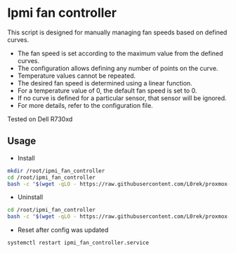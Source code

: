 # Ipmi fan controller 

This script is designed for manually managing fan speeds based on defined curves.

- The fan speed is set according to the maximum value from the defined curves.
- The configuration allows defining any number of points on the curve.
- Temperature values cannot be repeated.
- The desired fan speed is determined using a linear function.
- For a temperature value of 0, the default fan speed is set to 0.
- If no curve is defined for a particular sensor, that sensor will be ignored.
- For more details, refer to the configuration file.

Tested on Dell R730xd

## Usage
- Install

```bash
mkdir /root/ipmi_fan_controller
cd /root/ipmi_fan_controller
bash -c "$(wget -qLO - https://raw.githubusercontent.com/L0rek/proxmox-scripts/main/ipmi_fan_controller/installer.sh) --install"
```

- Uninstall

```bash
cd /root/ipmi_fan_controller
bash -c "$(wget -qLO - https://raw.githubusercontent.com/L0rek/proxmox-scripts/main/ipmi_fan_controller/installer.sh) --uninstall"
```

- Reset after config was updated

```bash
systemctl restart ipmi_fan_controller.service
```